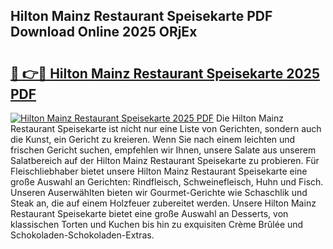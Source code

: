 ## Hilton Mainz Restaurant Speisekarte PDF Download Online 2025 ORjEx

# <h2><a href="http://gc9appr.nevu.top/?p=Hilton+Mainz+Restaurant+Speisekarte">🔗 👉🔴 Hilton Mainz Restaurant Speisekarte 2025 PDF</a></h2>

[![Hilton Mainz Restaurant Speisekarte 2025 PDF](https://i.imgur.com/dBaPXMq.png)](http://gc9appr.nevu.top/?p=Hilton+Mainz+Restaurant+Speisekarte)
Die Hilton Mainz Restaurant Speisekarte ist nicht nur eine Liste von Gerichten, sondern auch die Kunst, ein Gericht zu kreieren. Wenn Sie nach einem leichten und frischen Gericht suchen, empfehlen wir Ihnen, unsere Salate aus unserem Salatbereich auf der Hilton Mainz Restaurant Speisekarte zu probieren. Für Fleischliebhaber bietet unsere Hilton Mainz Restaurant Speisekarte eine große Auswahl an Gerichten: Rindfleisch, Schweinefleisch, Huhn und Fisch. Unseren Auserwählten bieten wir Gourmet-Gerichte wie Schaschlik und Steak an, die auf einem Holzfeuer zubereitet werden. Unsere Hilton Mainz Restaurant Speisekarte bietet eine große Auswahl an Desserts, von klassischen Torten und Kuchen bis hin zu exquisiten Crème Brûlée und Schokoladen-Schokoladen-Extras.
